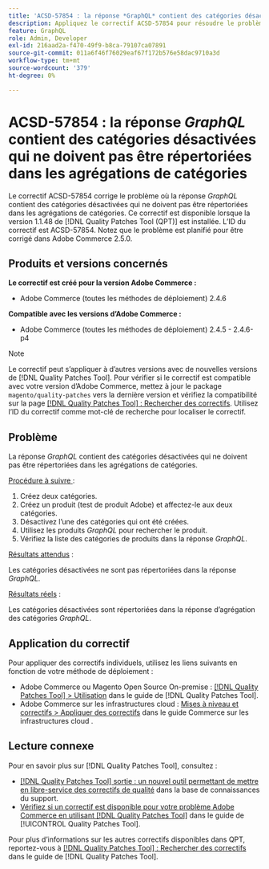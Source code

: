```yaml
---
title: 'ACSD-57854 : la réponse *GraphQL* contient des catégories désactivées qui ne doivent pas être répertoriées dans les agrégations de catégories'
description: Appliquez le correctif ACSD-57854 pour résoudre le problème d’Adobe Commerce où la réponse *GraphQL* contient des catégories désactivées qui ne doivent pas être répertoriées dans les agrégations de catégories.
feature: GraphQL
role: Admin, Developer
exl-id: 216aad2a-f470-49f9-b8ca-79107ca07891
source-git-commit: 011a6f46f76029eaf67f172b576e58dac9710a3d
workflow-type: tm+mt
source-wordcount: '379'
ht-degree: 0%

---
```


# ACSD-57854 : la réponse *GraphQL* contient des catégories désactivées qui ne doivent pas être répertoriées dans les agrégations de catégories

Le correctif ACSD-57854 corrige le problème où la réponse *GraphQL* contient des catégories désactivées qui ne doivent pas être répertoriées dans les agrégations de catégories. Ce correctif est disponible lorsque la version 1.1.48 de [!DNL Quality Patches Tool (QPT)] est installée. L’ID du correctif est ACSD-57854. Notez que le problème est planifié pour être corrigé dans Adobe Commerce 2.5.0.

## Produits et versions concernés

**Le correctif est créé pour la version Adobe Commerce :**

* Adobe Commerce (toutes les méthodes de déploiement) 2.4.6

**Compatible avec les versions d’Adobe Commerce :**

* Adobe Commerce (toutes les méthodes de déploiement) 2.4.5 - 2.4.6-p4

>[!NOTE]
>
>Le correctif peut s’appliquer à d’autres versions avec de nouvelles versions de [!DNL Quality Patches Tool]. Pour vérifier si le correctif est compatible avec votre version d’Adobe Commerce, mettez à jour le package `magento/quality-patches` vers la dernière version et vérifiez la compatibilité sur la page [[!DNL Quality Patches Tool] : Rechercher des correctifs](https://experienceleague.adobe.com/tools/commerce-quality-patches/index.html?lang=fr). Utilisez l’ID du correctif comme mot-clé de recherche pour localiser le correctif.

## Problème

La réponse *GraphQL* contient des catégories désactivées qui ne doivent pas être répertoriées dans les agrégations de catégories.

<u>Procédure à suivre </u> :

1. Créez deux catégories.
1. Créez un produit (test de produit Adobe) et affectez-le aux deux catégories.
1. Désactivez l’une des catégories qui ont été créées.
1. Utilisez les produits *GraphQL* pour rechercher le produit.
1. Vérifiez la liste des catégories de produits dans la réponse *GraphQL*.

<u>Résultats attendus</u> :

Les catégories désactivées ne sont pas répertoriées dans la réponse *GraphQL*.

<u>Résultats réels</u> :

Les catégories désactivées sont répertoriées dans la réponse d’agrégation des catégories *GraphQL*.

## Application du correctif

Pour appliquer des correctifs individuels, utilisez les liens suivants en fonction de votre méthode de déploiement :

* Adobe Commerce ou Magento Open Source On-premise : [[!DNL Quality Patches Tool] > Utilisation](/help/tools/quality-patches-tool/usage.md) dans le guide de [!DNL Quality Patches Tool].
* Adobe Commerce sur les infrastructures cloud : [Mises à niveau et correctifs > Appliquer des correctifs](https://experienceleague.adobe.com/docs/commerce-cloud-service/user-guide/develop/upgrade/apply-patches.html?lang=fr) dans le guide Commerce sur les infrastructures cloud .

## Lecture connexe

Pour en savoir plus sur [!DNL Quality Patches Tool], consultez :

* [[!DNL Quality Patches Tool] sortie : un nouvel outil permettant de mettre en libre-service des correctifs de qualité](https://experienceleague.adobe.com/fr/docs/commerce-operations/tools/quality-patches-tool/quality-patches-tool-to-self-serve-quality-patches) dans la base de connaissances du support.
* [Vérifiez si un correctif est disponible pour votre problème Adobe Commerce en utilisant [!DNL Quality Patches Tool]](/help/tools/quality-patches-tool/patches-available-in-qpt/check-patch-for-magento-issue-with-magento-quality-patches.md) dans le guide de [!UICONTROL Quality Patches Tool].


Pour plus d’informations sur les autres correctifs disponibles dans QPT, reportez-vous à [[!DNL Quality Patches Tool] : Rechercher des correctifs](https://experienceleague.adobe.com/tools/commerce-quality-patches/index.html?lang=fr) dans le guide de [!DNL Quality Patches Tool].
